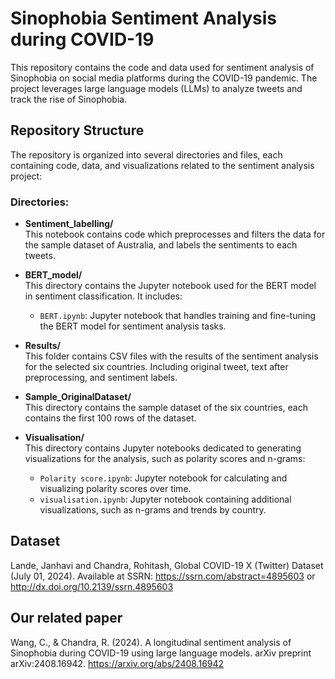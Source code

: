 # Sinophobia Sentiment Analysis during COVID-19

This repository contains the code and data used for sentiment analysis of Sinophobia on social media platforms during the COVID-19 pandemic. The project leverages large language models (LLMs) to analyze tweets and track the rise of Sinophobia.

## Repository Structure

The repository is organized into several directories and files, each containing code, data, and visualizations related to the sentiment analysis project:

### Directories:

- **Sentiment_labelling/**  
  This notebook contains code which preprocesses and filters the data for the sample dataset of Australia, and labels the sentiments to each tweets.

- **BERT_model/**  
  This directory contains the Jupyter notebook used for the BERT model in sentiment classification. It includes:
  - `BERT.ipynb`: Jupyter notebook that handles training and fine-tuning the BERT model for sentiment analysis tasks.
 
- **Results/**  
  This folder contains CSV files with the results of the sentiment analysis for the selected six countries. Including original tweet, text after preprocessing, and sentiment labels.

- **Sample_OriginalDataset/**  
  This directory contains the sample dataset of the six countries, each contains the first 100 rows of the dataset.

- **Visualisation/**  
  This directory contains Jupyter notebooks dedicated to generating visualizations for the analysis, such as polarity scores and n-grams:
  - `Polarity score.ipynb`: Jupyter notebook for calculating and visualizing polarity scores over time.
  - `visualisation.ipynb`: Jupyter notebook containing additional visualizations, such as n-grams and trends by country.


## Dataset

Lande, Janhavi and Chandra, Rohitash, Global COVID-19 X (Twitter) Dataset (July 01, 2024). Available at SSRN: https://ssrn.com/abstract=4895603 or http://dx.doi.org/10.2139/ssrn.4895603

## Our related paper

Wang, C., & Chandra, R. (2024). A longitudinal sentiment analysis of Sinophobia during COVID-19 using large language models. arXiv preprint arXiv:2408.16942. https://arxiv.org/abs/2408.16942